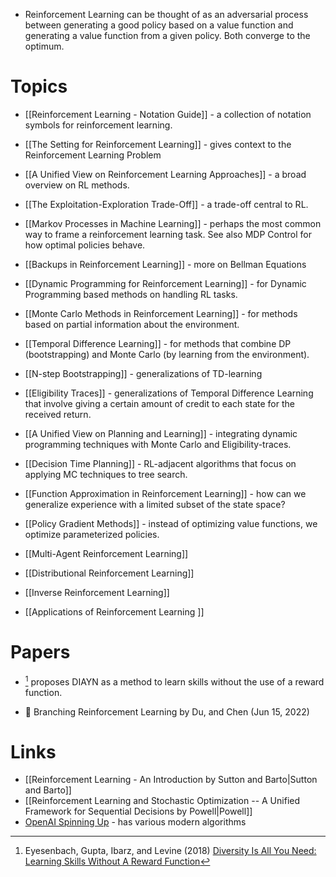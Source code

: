 * Reinforcement Learning can be thought of as an adversarial process between generating a good policy based on a value function and generating a value function from a given policy. Both converge to the optimum.
# Topics
* [[Reinforcement Learning - Notation Guide]] - a collection of notation symbols for reinforcement learning.

* [[The Setting for Reinforcement Learning]] - gives context to the Reinforcement Learning Problem
* [[A Unified View on Reinforcement Learning Approaches]] - a broad overview on RL methods.
* [[The Exploitation-Exploration Trade-Off]] - a trade-off central to RL.
* [[Markov Processes in Machine Learning]] - perhaps the most common way to frame a reinforcement learning task. See also MDP Control for how optimal policies behave.
* [[Backups in Reinforcement Learning]] - more on Bellman Equations
* [[Dynamic Programming for Reinforcement Learning]] - for Dynamic Programming based methods on handling RL tasks.
* [[Monte Carlo Methods in Reinforcement Learning]] - for methods based on partial information about the environment.
* [[Temporal Difference Learning]] - for methods that combine DP (bootstrapping) and Monte Carlo (by learning from the environment).
* [[N-step Bootstrapping]] - generalizations of TD-learning
* [[Eligibility Traces]] - generalizations of Temporal Difference Learning that involve giving a certain amount of credit to each state for the received return.
* [[A Unified View on Planning and Learning]] - integrating dynamic programming techniques with Monte Carlo and Eligibility-traces.
* [[Decision Time Planning]] - RL-adjacent algorithms that focus on applying MC techniques to tree search.

* [[Function Approximation in Reinforcement Learning]] - how can we generalize experience with a limited subset of the state space? 
* [[Policy Gradient Methods]] - instead of optimizing value functions, we optimize parameterized policies.

* [[Multi-Agent Reinforcement Learning]]
* [[Distributional Reinforcement Learning]]
* [[Inverse Reinforcement Learning]]

* [[Applications of Reinforcement Learning ]]
# Papers
* [^Eysenbach_2018] proposes DIAYN as a method to learn skills without the use of a reward function. 

	[^Eysenbach_2018]: Eyesenbach, Gupta, Ibarz, and Levine (2018) [Diversity Is All You Need: Learning Skills Without A Reward Function](https://arxiv.org/pdf/1802.06070.pdf)

* 🎯 Branching Reinforcement Learning by Du, and Chen (Jun 15, 2022) 
# Links
* [[Reinforcement Learning - An Introduction by Sutton and Barto|Sutton and Barto]]
* [[Reinforcement Learning and Stochastic Optimization -- A Unified Framework for Sequential Decisions by Powell|Powell]]
* [OpenAI Spinning Up](https://spinningup.openai.com/en/latest/index.html) - has various modern algorithms
